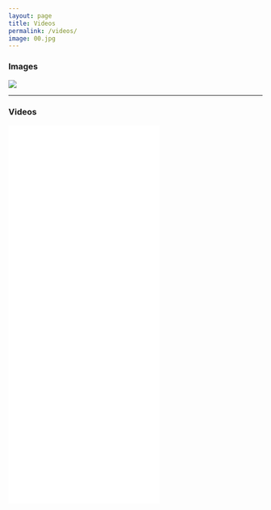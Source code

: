 ```yaml
---
layout: page
title: Videos
permalink: /videos/
image: 00.jpg    
---
```


### Images

![]({{site.baseurl}}/img/00.jpg)

***

### Videos

<iframe src="{{site.baseurl}}/img/01.mp4" frameborder="0" allowfullscreen></iframe>
<iframe src="{{site.baseurl}}/img/02.mp4" frameborder="0" allowfullscreen></iframe>  
<iframe src="{{site.baseurl}}/img/03.mp4" frameborder="0" allowfullscreen></iframe>
<iframe src="{{site.baseurl}}/img/04.mp4" frameborder="0" allowfullscreen></iframe>
<iframe src="{{site.baseurl}}/img/wb1.mp4" frameborder="0" allowfullscreen></iframe>
